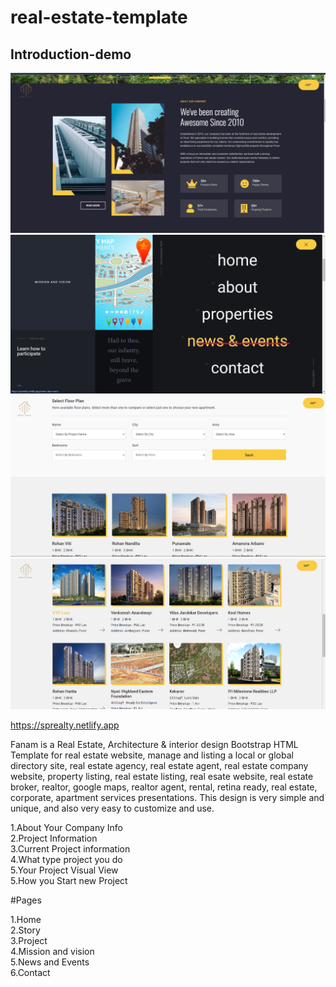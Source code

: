 # real-estate-template
## Introduction-demo

<img src="demoimg/Screenshot 2024-08-14 154037.png">
<img src="demoimg/Screenshot 2024-08-14 154045.png">
<img src="demoimg/Screenshot 2024-08-14 154107.png">
<img src="demoimg/Screenshot 2024-08-14 154118.png">


https://sprealty.netlify.app 

Fanam is a Real Estate, Architecture &amp; interior design Bootstrap HTML Template for real estate website, manage and listing a local or global directory site, 
real estate agency, real estate agent, real estate company website, property listing, real estate listing, real esate website, real estate broker, realtor,
google maps, realtor agent, rental, retina ready, real estate, corporate, apartment services presentations. 
This design is very simple and unique, and also very easy to customize and use.

1.About Your Company Info<br>
2.Project Information<br>
3.Current Project information<br>
4.What type  project you do<br> 
5.Your Project Visual View<br>
5.How you Start new Project<br>


#Pages

1.Home<br>
2.Story<br>
3.Project<br>
4.Mission and vision<br>
5.News and Events<br>
6.Contact<br>
